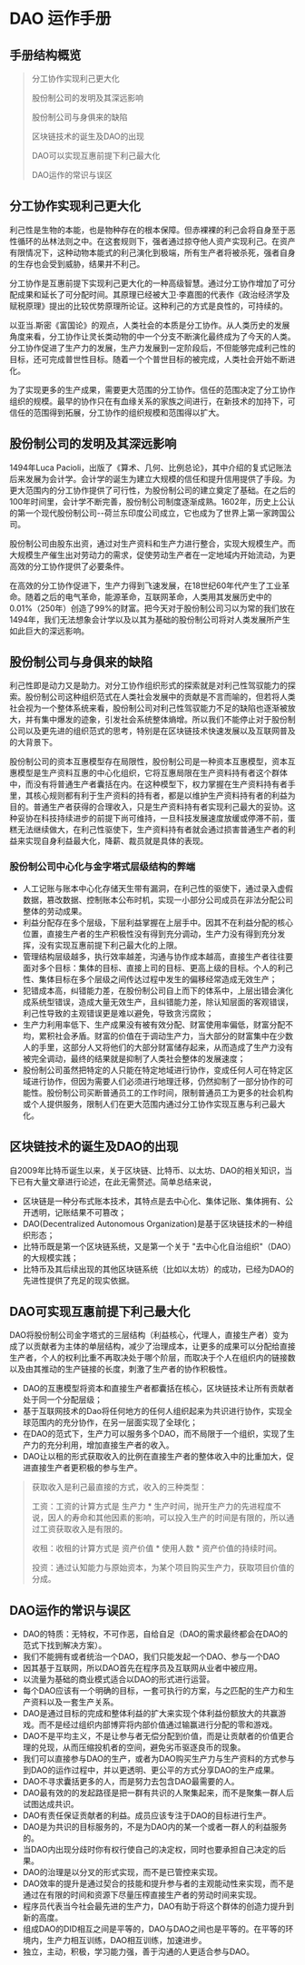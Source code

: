# DAO 运作手册

## 手册结构概览
> 分工协作实现利己更大化
> 
> 股份制公司的发明及其深远影响
> 
> 股份制公司与身俱来的缺陷
> 
> 区块链技术的诞生及DAO的出现
> 
> DAO可以实现互惠前提下利己最大化
> 
> DAO运作的常识与误区

## 分工协作实现利己更大化

利己性是生物的本能，也是物种存在的根本保障。但赤裸裸的利己会将自身至于恶性循环的丛林法则之中。在这套规则下，强者通过掠夺他人资产实现利己。在资产有限情况下，这种动物本能式的利己演化到极端，所有生产者将被杀死，强者自身的生存也会受到威胁，结果并不利己。

分工协作是互惠前提下实现利己更大化的一种高级智慧。通过分工协作增加了可分配成果和延长了可分配时间。其原理已经被大卫·李嘉图的代表作《政治经济学及赋税原理》提出的比较优势原理所论证。这种利己的方式是良性的，可持续的。

以亚当.斯密《富国论》的观点，人类社会的本质是分工协作。从人类历史的发展角度来看，分工协作让灵长类动物的中一个分支不断演化最终成为了今天的人类。分工协作促进了生产力的发展，生产力发展到一定阶段后，不但能够完成利己性的目标，还可完成普世性目标。随着一个个普世目标的被完成，人类社会开始不断进化。

为了实现更多的生产成果，需要更大范围的分工协作。信任的范围决定了分工协作组织的规模。最早的协作只在有血缘关系的家族之间进行，在新技术的加持下，可信任的范围得到拓展，分工协作的组织规模和范围得以扩大。

## 股份制公司的发明及其深远影响

1494年Luca Pacioli，出版了《算术、几何、比例总论》，其中介绍的复式记账法后来发展为会计学。会计学的诞生为建立大规模的信任和提升信用提供了手段。为更大范围内的分工协作提供了可行性，为股份制公司的建立奠定了基础。在之后的100年时间里，会计学不断完善，股份制公司制度逐渐成熟。1602年，历史上公认的第一个现代股份制公司--荷兰东印度公司成立，它也成为了世界上第一家跨国公司。

股份制公司由股东出资，通过对生产资料和生产力进行整合，实现大规模生产。而大规模生产催生出对劳动力的需求，促使劳动生产者在一定地域内开始流动，为更高效的分工协作提供了必要条件。

在高效的分工协作促进下，生产力得到飞速发展，在18世纪60年代产生了工业革命。随着之后的电气革命，能源革命，互联网革命，人类用其发展历史中的0.01%（250年）创造了99%的财富。把今天对于股份制公司习以为常的我们放在1494年，我们无法想象会计学以及以其为基础的股份制公司将对人类发展所产生如此巨大的深远影响。

## 股份制公司与身俱来的缺陷
利己性即是动力又是助力。对分工协作组织形式的探索就是对利己性驾驭能力的探索。股份制公司这种组织范式在人类社会发展中的贡献是不言而喻的，但若将人类社会视为一个整体系统来看，股份制公司对利己性驾驭能力不足的缺陷也逐渐被放大，并有集中爆发的迹象，引发社会系统整体熵增。所以我们不能停止对于股份制公司以及更先进的组织范式的思考，特别是在区块链技术快速发展以及互联网普及的大背景下。

股份制公司的资本互惠模型存在局限性，股份制公司是一种资本互惠模型，资本互惠模型是生产资料互惠的中心化组织，它将互惠局限在生产资料持有者这个群体中，而没有将普通生产者囊括在内。在这种模型下，权力掌握在生产资料持有者手里，其核心规则都有利于生产资料的持有者，都是以维护生产资料持有者的利益为目的。普通生产者获得的合理收入，只是生产资料持有者实现利己最大的妥协。这种妥协在科技持续进步的前提下尚可维持，一旦科技发展速度放缓或停滞不前，蛋糕无法继续做大，在利己性驱使下，生产资料持有者就会通过损害普通生产者的利益来实现自身利益最大化，降薪、裁员就是具体的表现。

### 股份制公司中心化与金字塔式层级结构的弊端
- 人工记账与账本中心化存储天生带有漏洞，在利己性的驱使下，通过录入虚假数据，篡改数据、控制账本公布时机，实现一小部分公司成员在非法分配公司整体的劳动成果。
- 利益分配存在多个层级，下层利益掌握在上层手中。因其不在利益分配的核心位置，直接生产者的生产积极性没有得到充分调动，生产力没有得到充分发挥，没有实现互惠前提下利己最大化的上限。
- 管理结构层级越多，执行效率越差，沟通与协作成本越高，直接生产者往往要面对多个目标：集体的目标、直接上司的目标、更高上级的目标。个人的利己性、集体目标在多个层级之间传达过程中发生的偏移经常造成无效生产；
- 犯错成本高，纠错能力差，在股份制公司自上而下的体系中，上层出错会演化成系统型错误，造成大量无效生产，且纠错能力差，除认知层面的客观错误，利己性导致的主观错误更是难以避免，导致贪污腐败；
- 生产力利用率低下、生产成果没有被有效分配、财富使用率偏低，财富分配不均，累积社会矛盾。财富的价值在于调动生产力，当大部分的财富集中在少数人的手里，这部分人又将他们的大部分财富储存起来，从而造成了生产力没有被完全调动，最终的结果就是抑制了人类社会整体的发展速度；
- 股份制公司虽然把特定的人只能在特定地域进行协作，变成任何人可在特定区域进行协作，但因为需要人们必须进行地理迁移，仍然抑制了一部分协作的可能性。股份制公司买断普通员工的工作时间，限制普通员工为更多的社会机构或个人提供服务，限制人们在更大范围内通过分工协作实现互惠与利己最大化。

## 区块链技术的诞生及DAO的出现

自2009年比特币诞生以来，关于区块链、比特币、以太坊、DAO的相关知识，当下已有大量文章进行论述，在此无需赘述。简单总结来说，

- 区块链是一种分布式账本技术，其特点是去中心化、集体记账、集体拥有、公开透明，记账结果不可篡改；
- DAO(Decentralized Autonomous Organization)是基于区块链技术的一种组织形态；
- 比特币既是第一个区块链系统，又是第一个关于 "去中心化自治组织"（DAO）的大规模实践；
- 比特币及其后续出现的其他区块链系统（比如以太坊）的成功，已经为DAO的先进性提供了充足的现实依据。

## DAO可实现互惠前提下利己最大化
DAO将股份制公司金字塔式的三层结构（利益核心，代理人，直接生产者）变为成了以贡献者为主体的单层结构，减少了治理成本，让更多的成果可以分配给直接生产者，个人的权利比重不再取决处于哪个阶层，而取决于个人在组织内的链接数以及由其推动的生产链接的长度，刺激了生产者的协作积极性。

- DAO的互惠模型将资本和直接生产者都囊括在核心，区块链技术让所有贡献者处于同一个分配层级；
- 基于互联网技术的Dao将任何地方的任何人组织起来为共识进行协作，实现全球范围内的充分协作，在另一层面实现了全球化；
- 在DAO的范式下，生产力可以服务多个DAO，而不局限于一个组织，实现了生产力的充分利用，增加直接生产者的收入。
- DAO让以租的形式获取收入的比例在直接生产者的整体收入中的比重加大，促进直接生产者更积极的参与生产。

> 获取收入是利己最直接的方式，收入的三种类型：
> 
> 工资：工资的计算方式是 生产力 * 生产时间，抛开生产力的先进程度不说，因人的寿命和其他因素的影响，可以投入生产的时间是有限的，所以通过工资获取收入是有限的。
> 
> 收租：收租的计算方式是 资产价值 * 使用人数 * 资产价值的持续时间。
> 
> 投资：通过认知能力与原始资本，为某个项目购买生产力，获取项目价值的分成。
> 

## DAO运作的常识与误区

- DAO的特质：无特权，不可作恶，自给自足（DAO的需求最终都会在DAO的范式下找到解决方案）。
- 我们不能拥有或者统治一个DAO，我们只能发起一个DAO、参与一个DAO
- 因其基于互联网，所以DAO首先在程序员及互联网从业者中被应用。
- 以流量为基础的商业模式适合以DAO的形式进行运营。
- 每个DAO应该有一个明确的目标，一套可执行的方案，与之匹配的生产力和生产资料以及一套生产关系。
- DAO是通过目标的完成和整体利益的扩大来实现个体利益份额放大的共赢游戏。而不是经过组织内部博弈将内部价值通过输赢进行分配的零和游戏。
- DAO不是平均主义，不是让参与者无偿分配到价值，而是让贡献者的价值更合理的兑现，从而压缩投机者的空间，避免劣币驱逐良币的现象。
- 我们可以直接参与DAO的生产，或者为DAO购买生产力与生产资料的方式参与到DAO的运作过程中，并以更透明、更公平的方式分享DAO的生产成果。
- DAO不寻求囊括更多的人，而是努力去包含DAO最需要的人。
- DAO最有效的的发起路径是把一群有共识的人聚集起来，而不是聚集一群人后试图达成共识。
- DAO有责任保证贡献者的利益。成员应该专注于DAO的目标进行生产。
- DAO是为共识的目标服务的，不是为DAO内的某一个或者一群人的利益服务的。
- 当DAO内出现分歧时你有权行使自己的决定权，同时也要承担自己决定的后果。
- DAO的治理是以分叉的形式实现，而不是已管控来实现。
- DAO效率的提升是通过契合的技能和提升参与者的主观能动性来实现，而不是通过在有限的时间和资源下尽量压榨直接生产者的劳动时间来实现。
- 程序员代表当今社会最先进的生产力，DAO有助于将这个群体的创造力提升到新的高度。
- 组成DAO的DID相互之间是平等的，DAO与DAO之间也是平等的。在平等的环境内，生产力相互训练，DAO相互训练，加速进步。
- 独立，主动，积极，学习能力强，善于沟通的人更适合参与DAO。

